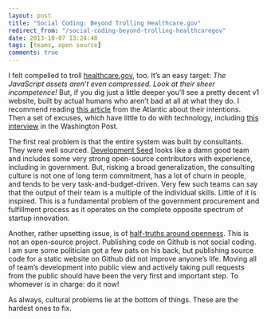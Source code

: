 ```yaml
---
layout: post
title: "Social Coding: Beyond Trolling Healthcare.gov"
redirect_from: "/social-coding-beyond-trolling-healthcaregov"
date: 2013-10-07 13:24:48
tags: [teams, open source]
comments: true
---
```

I felt compelled to troll [healthcare.gov](https://www.healthcare.gov/), too. It’s an easy target: _The JavaScript assets aren’t even compressed. Look at their sheer incompetence!_ But, if you dig just a little deeper you’ll see a pretty decent v1 website, built by actual humans who aren’t bad at all at what they do. I recommend reading [this article](http://www.theatlantic.com/technology/archive/2013/06/healthcaregov-code-developed-by-the-people-and-for-the-people-released-back-to-the-people/277295/) from the Atlantic about their intentions. Then a set of excuses, which have little to do with technology, including [this interview](http://www.washingtonpost.com/blogs/the-switch/wp/2013/10/04/heres-why-getting-the-obamacare-exchanges-to-work-was-so-difficult/) in the Washington Post.

The first real problem is that the entire system was built by consultants. They were well sourced. [Development Seed](http://developmentseed.org/team/) looks like a damn good team and includes some very strong open-source contributors with experience, including in government. But, risking a broad generalization, the consulting culture is not one of long term commitment, has a lot of churn in people, and tends to be very task-and-budget-driven. Very few such teams can say that the output of their team is a multiple of the individual skills. Little of it is inspired. This is a fundamental problem of the government procurement and fulfillment process as it operates on the complete opposite spectrum of startup innovation.

Another, rather upsetting issue, is of [half-truths around openness](https://www.healthcare.gov/developers/). This is not an open-source project. Publishing code on Github is not social coding. I am sure some politician got a few pats on his back, but publishing source code for a static website on Github did not improve anyone’s life. Moving all of team’s development into public view and actively taking pull requests from the public should have been the very first and important step. To whomever is in charge: do it now!

As always, cultural problems lie at the bottom of things. These are the hardest ones to fix.
